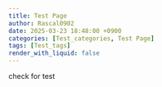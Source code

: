 ```yaml
---
title: Test Page
author: Rascal0902
date: 2025-03-23 18:48:00 +0900
categories: [Test_categories, Test Page]
tags: [Test_tags]
render_with_liquid: false
---
```


check for test
